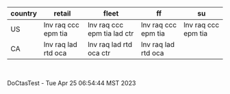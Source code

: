 |country|retail|fleet|ff|su|
|-|-|-|-|-|
| US      | lnv raq ccc epm tia | lnv raq ccc epm tia lad ctr | lnv raq ccc epm tia | lnv raq ccc epm tia |
| CA      | lnv raq lad rtd oca | lnv raq lad rtd oca ctr     | lnv raq lad rtd oca |                     |


<br>

DoCtasTest - Tue Apr 25 06:54:44 MST 2023
